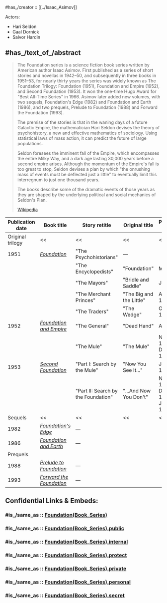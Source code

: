 
#has_/creator :: [[../Isaac_Asimov]] 

Actors: 
- Hari Seldon 
- Gaal Dornick 
- Salvor Hardin 


## #has_/text_of_/abstract 

> The Foundation series is a science fiction book series written by American author Isaac Asimov. 
> First published as a series of short stories and novellas in 1942–50, and subsequently in three books in 1951–53, 
> for nearly thirty years the series was widely known as The Foundation Trilogy: 
> Foundation (1951), Foundation and Empire (1952), and Second Foundation (1953). 
> It won the one-time Hugo Award for "Best All-Time Series" in 1966. 
> Asimov later added new volumes, with two sequels, Foundation's Edge (1982) and Foundation and Earth (1986), 
> and two prequels, Prelude to Foundation (1988) and Forward the Foundation (1993).
>
> The premise of the stories is that in the waning days of a future Galactic Empire, 
> the mathematician Hari Seldon devises the theory of psychohistory, a new and effective mathematics of sociology. 
> Using statistical laws of mass action, it can predict the future of large populations. 
> 
> Seldon foresees the imminent fall of the Empire, which encompasses the entire Milky Way, 
> and a dark age lasting 30,000 years before a second empire arises. 
> Although the momentum of the Empire's fall is too great to stop, 
> Seldon devises a plan by which "the onrushing mass of events must be deflected just a little" 
> to eventually limit this interregnum to just one thousand years. 
> 
> The books describe some of the dramatic events of those years 
> as they are shaped by the underlying political and social mechanics of Seldon's Plan.
>
> [Wikipedia](https://en.wikipedia.org/wiki/Foundation%20(book%20series)) 


| Publication date | Book title                                                                                                | Story retitle                       | Original title           | Publication date                                   |
| ---------------- | --------------------------------------------------------------------------------------------------------- | ----------------------------------- | ------------------------ | -------------------------------------------------- |
| Original trilogy | <<                                                                                                        | <<                                  | <<                       | <<                                                 |
| 1951             | _[Foundation](https://en.wikipedia.org/wiki/Foundation_\(Asimov_novel\) "Foundation (Asimov novel)")_     | "The Psychohistorians"              | —                        |                                                    |
|                  |                                                                                                           | "The Encyclopedists"                | "Foundation"             | May 1942                                           |
|                  |                                                                                                           | "The Mayors"                        | "Bridle and Saddle"      | June 1942                                          |
|                  |                                                                                                           | "The Merchant Princes"              | "The Big and the Little" | August 1944                                        |
|                  |                                                                                                           | "The Traders"                       | "The Wedge"              | October 1944                                       |
| 1952             | _[Foundation and Empire](https://en.wikipedia.org/wiki/Foundation_and_Empire "Foundation and Empire")_    | "The General"                       | "Dead Hand"              | April 1945                                         |
|                  |                                                                                                           | "The Mule"                          | "The Mule"               | November 1945  <br>December 1945                   |
| 1953             | _[Second Foundation](https://en.wikipedia.org/wiki/Second_Foundation "Second Foundation")_                | "Part I: Search by the Mule"        | "Now You See It..."      | January 1948                                       |
|                  |                                                                                                           | "Part II: Search by the Foundation" | "...And Now You Don't"   | November 1949  <br>December 1949  <br>January 1950 |
| Sequels          | <<                                                                                                        | <<                                  | <<                       | <<                                                 |
| 1982             | _[Foundation's Edge](https://en.wikipedia.org/wiki/Foundation%27s_Edge "Foundation's Edge")_              | —                                   |                          |                                                    |
| 1986             | _[Foundation and Earth](https://en.wikipedia.org/wiki/Foundation_and_Earth "Foundation and Earth")_       | —                                   |                          |                                                    |
| Prequels         |                                                                                                           |                                     |                          |                                                    |
| 1988             | _[Prelude to Foundation](https://en.wikipedia.org/wiki/Prelude_to_Foundation "Prelude to Foundation")_    | —                                   |                          |                                                    |
| 1993             | _[Forward the Foundation](https://en.wikipedia.org/wiki/Forward_the_Foundation "Forward the Foundation")_ | —                                   |                          |                                                    |


## Confidential Links & Embeds: 

### #is_/same_as :: [Foundation(Book_Series)](/_Standards/Society/Communication/Media/Writing/Book/Writer/Modern_Writer/Isaac_Asimov/Foundation(Book_Series).md) 

### #is_/same_as :: [Foundation(Book_Series).public](/_public/Society/Communication/Media/Writing/Book/Writer/Modern_Writer/Isaac_Asimov/Foundation(Book_Series).public.md) 

### #is_/same_as :: [Foundation(Book_Series).internal](/_internal/Society/Communication/Media/Writing/Book/Writer/Modern_Writer/Isaac_Asimov/Foundation(Book_Series).internal.md) 

### #is_/same_as :: [Foundation(Book_Series).protect](/_protect/Society/Communication/Media/Writing/Book/Writer/Modern_Writer/Isaac_Asimov/Foundation(Book_Series).protect.md) 

### #is_/same_as :: [Foundation(Book_Series).private](/_private/Society/Communication/Media/Writing/Book/Writer/Modern_Writer/Isaac_Asimov/Foundation(Book_Series).private.md) 

### #is_/same_as :: [Foundation(Book_Series).personal](/_personal/Society/Communication/Media/Writing/Book/Writer/Modern_Writer/Isaac_Asimov/Foundation(Book_Series).personal.md) 

### #is_/same_as :: [Foundation(Book_Series).secret](/_secret/Society/Communication/Media/Writing/Book/Writer/Modern_Writer/Isaac_Asimov/Foundation(Book_Series).secret.md)

